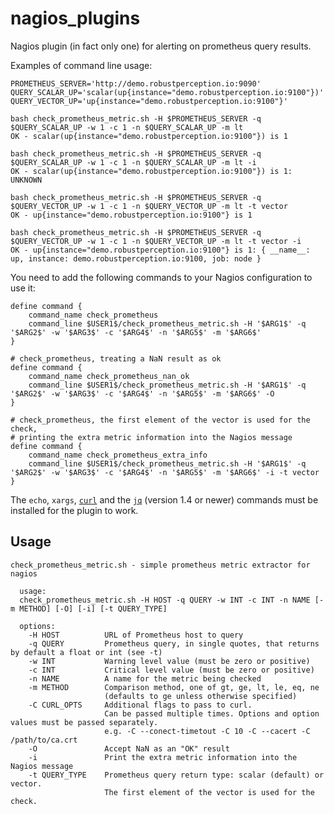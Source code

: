# nagios_plugins

Nagios plugin (in fact only one) for alerting on prometheus query results.

Examples of command line usage:
```
PROMETHEUS_SERVER='http://demo.robustperception.io:9090'
QUERY_SCALAR_UP='scalar(up{instance="demo.robustperception.io:9100"})'
QUERY_VECTOR_UP='up{instance="demo.robustperception.io:9100"}'

bash check_prometheus_metric.sh -H $PROMETHEUS_SERVER -q $QUERY_SCALAR_UP -w 1 -c 1 -n $QUERY_SCALAR_UP -m lt
OK - scalar(up{instance="demo.robustperception.io:9100"}) is 1

bash check_prometheus_metric.sh -H $PROMETHEUS_SERVER -q $QUERY_SCALAR_UP -w 1 -c 1 -n $QUERY_SCALAR_UP -m lt -i
OK - scalar(up{instance="demo.robustperception.io:9100"}) is 1: UNKNOWN

bash check_prometheus_metric.sh -H $PROMETHEUS_SERVER -q $QUERY_VECTOR_UP -w 1 -c 1 -n $QUERY_VECTOR_UP -m lt -t vector
OK - up{instance="demo.robustperception.io:9100"} is 1

bash check_prometheus_metric.sh -H $PROMETHEUS_SERVER -q $QUERY_VECTOR_UP -w 1 -c 1 -n $QUERY_VECTOR_UP -m lt -t vector -i
OK - up{instance="demo.robustperception.io:9100"} is 1: { __name__: up, instance: demo.robustperception.io:9100, job: node }
```

You need to add the following commands to your Nagios configuration to use it:
```
define command {
    command_name check_prometheus
    command_line $USER1$/check_prometheus_metric.sh -H '$ARG1$' -q '$ARG2$' -w '$ARG3$' -c '$ARG4$' -n '$ARG5$' -m '$ARG6$'
}

# check_prometheus, treating a NaN result as ok
define command {
    command_name check_prometheus_nan_ok
    command_line $USER1$/check_prometheus_metric.sh -H '$ARG1$' -q '$ARG2$' -w '$ARG3$' -c '$ARG4$' -n '$ARG5$' -m '$ARG6$' -O
}

# check_prometheus, the first element of the vector is used for the check,
# printing the extra metric information into the Nagios message
define command {
    command_name check_prometheus_extra_info
    command_line $USER1$/check_prometheus_metric.sh -H '$ARG1$' -q '$ARG2$' -w '$ARG3$' -c '$ARG4$' -n '$ARG5$' -m '$ARG6$' -i -t vector
}
```

The `echo`, `xargs`, [`curl`](https://curl.haxx.se/) and the
[`jq`](https://stedolan.github.io/jq/) (version 1.4 or newer) commands must be installed for the plugin
to work.

## Usage

    check_prometheus_metric.sh - simple prometheus metric extractor for nagios
  
      usage:
      check_prometheus_metric.sh -H HOST -q QUERY -w INT -c INT -n NAME [-m METHOD] [-O] [-i] [-t QUERY_TYPE]
    
      options:
        -H HOST          URL of Prometheus host to query
        -q QUERY         Prometheus query, in single quotes, that returns by default a float or int (see -t)
        -w INT           Warning level value (must be zero or positive)
        -c INT           Critical level value (must be zero or positive)
        -n NAME          A name for the metric being checked
        -m METHOD        Comparison method, one of gt, ge, lt, le, eq, ne
                         (defaults to ge unless otherwise specified)
        -C CURL_OPTS     Additional flags to pass to curl.
                         Can be passed multiple times. Options and option values must be passed separately.
                         e.g. -C --conect-timetout -C 10 -C --cacert -C /path/to/ca.crt
        -O               Accept NaN as an "OK" result 
        -i               Print the extra metric information into the Nagios message
        -t QUERY_TYPE    Prometheus query return type: scalar (default) or vector.
                         The first element of the vector is used for the check.
